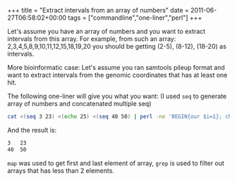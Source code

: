 +++
title = "Extract intervals from an array of numbers"
date = 2011-06-27T06:58:02+00:00
tags = ["commandline","one-liner","perl"]
+++

Let's assume you have an array of numbers and you want to extract intervals from this array. For example, from such an array: 2,3,4,5,8,9,10,11,12,15,18,19,20 you should be getting (2-5), (8-12), (18-20) as intervals.

More bioinformatic case: Let's assume you ran samtools pileup format and want to extract intervals from the genomic coordinates that has at least one hit.

<!--more-->

The following one-liner will give you what you want: (I used `seq` to generate array of numbers and concatenated multiple seq)

```bash
cat <(seq 3 23) <(echo 25) <(seq 40 50) | perl -ne 'BEGIN{our $i=1}; chomp ; if(($_ - (${$hash->{$i-1}}[-1]))==1){push @{$hash->{$i-1}},$_}else{push @{$hash->{$i++}},$_}; END {print join"\n", map {${$hash->{$_}}[0]."\t".${$hash->{$_}}[-1]} grep { scalar(@{$hash->{$_}}) > 1} sort {$a <=> $b} keys %$hash; print "\n"}'
```

And the result is:

```txt
3	23
40	50
```

`map` was used to get first and last element of array, `grep` is used to filter out arrays that has less than 2 elements.

